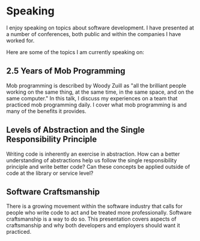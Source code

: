 # Speaking
I enjoy speaking on topics about software development.
I have presented at a number of conferences, both public and within the companies I have worked for.

Here are some of the topics I am currently speaking on:

## 2.5 Years of Mob Programming
Mob programming is described by Woody Zuill as "all the brilliant people working on the same thing, at the same time, in the same space, and on the same computer."
In this talk, I discuss my experiences on a team that practiced mob programming daily.
I cover what mob programming is and many of the benefits it provides.

## Levels of Abstraction and the Single Responsibility Principle
Writing code is inherently an exercise in abstraction.
How can a better understanding of abstractions help us follow the single responsibility principle and write better code?
Can these concepts be applied outside of code at the library or service level?

## Software Craftsmanship
There is a growing movement within the software industry that calls for people who write code to act and be treated more professionally.
Software craftsmanship is a way to do so.
This presentation covers aspects of craftsmanship and why both developers and employers should want it practiced.

